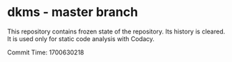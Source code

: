 # dkms - master branch

This repository contains frozen state of the repository.
Its history is cleared. It is used only for static code
analysis with Codacy.

Commit Time: 1700630218